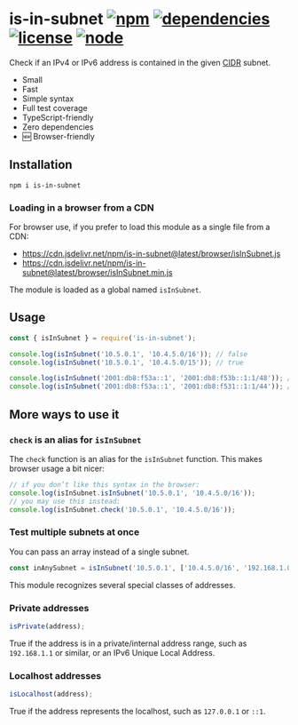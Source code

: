 # is-in-subnet [![npm](https://img.shields.io/npm/v/is-in-subnet.svg)](https://www.npmjs.com/package/is-in-subnet) [![dependencies](https://img.shields.io/david/natesilva/is-in-subnet.svg)](https://www.npmjs.com/package/is-in-subnet) [![license](https://img.shields.io/github/license/natesilva/is-in-subnet.svg)](https://github.com/natesilva/is-in-subnet/blob/master/LICENSE) [![node](https://img.shields.io/node/v/is-in-subnet.svg)](https://www.npmjs.com/package/p-ratelimit)

Check if an IPv4 or IPv6 address is contained in the given [CIDR](https://en.wikipedia.org/wiki/Classless_Inter-Domain_Routing) subnet.

- Small
- Fast
- Simple syntax
- Full test coverage
- TypeScript-friendly
- Zero dependencies
- 🆕 Browser-friendly

## Installation

`npm i is-in-subnet`

### Loading in a browser from a CDN

For browser use, if you prefer to load this module as a single file from a CDN:

- <https://cdn.jsdelivr.net/npm/is-in-subnet@latest/browser/isInSubnet.js>
- <https://cdn.jsdelivr.net/npm/is-in-subnet@latest/browser/isInSubnet.min.js>

The module is loaded as a global named `isInSubnet`.

## Usage

```javascript
const { isInSubnet } = require('is-in-subnet');

console.log(isInSubnet('10.5.0.1', '10.4.5.0/16')); // false
console.log(isInSubnet('10.5.0.1', '10.4.5.0/15')); // true

console.log(isInSubnet('2001:db8:f53a::1', '2001:db8:f53b::1:1/48')); // false
console.log(isInSubnet('2001:db8:f53a::1', '2001:db8:f531::1:1/44')); // true
```

## More ways to use it

### `check` is an alias for `isInSubnet`

The `check` function is an alias for the `isInSubnet` function. This makes browser usage a
bit nicer:

```javascript
// if you don’t like this syntax in the browser:
console.log(isInSubnet.isInSubnet('10.5.0.1', '10.4.5.0/16'));
// you may use this instead:
console.log(isInSubnet.check('10.5.0.1', '10.4.5.0/16'));
```

### Test multiple subnets at once

You can pass an array instead of a single subnet.

```javascript
const inAnySubnet = isInSubnet('10.5.0.1', ['10.4.5.0/16', '192.168.1.0/24']);
```

This module recognizes several special classes of addresses.

### Private addresses

```javascript
isPrivate(address);
```

True if the address is in a private/internal address range, such as `192.168.1.1` or similar, or an IPv6 Unique Local Address.

### Localhost addresses

```javascript
isLocalhost(address);
```

True if the address represents the localhost, such as `127.0.0.1` or `::1`.
